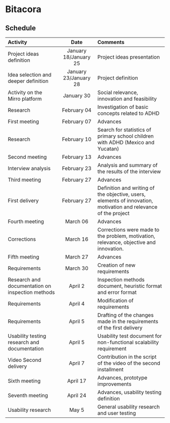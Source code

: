 #  Bitacora


## Schedule

| Activity                                               | Date       | Comments                                                |
| :----------------------------------------------------- | :---------:| :------------------------------------------------------ |
| Project ideas definition                               | January 18/January 25| Project ideas presentation                    |
| Idea selection and deeper definition                   | January 23/January 28| Project definition                            |
| Activity on the Mirro platform                         | January 30 | Social relevance, innovation and feasibility            |
| Research                                               | February 04| Investigation of basic concepts related to ADHD         |
| First meeting                                          | February 07| Advances                                                |
| Research                                               | February 10| Search for statistics of primary school children with ADHD (Mexico and Yucatan)|
| Second meeting                                         | February 13| Advances                                                |
| Interview analysis                                     | February 23| Analysis and summary of the results of the interview    |
| Third meeting                                          | February 27| Advances                                                |
| First delivery                                         | February 27| Definition and writing of the objective, users, elements of innovation, motivation and relevance of the project|
| Fourth meeting                                               | March 06| Advances|
| Corrections                                        | March 16| Corrections were made to the problem, motivation, relevance, objective and innovation.  |
| Fifth meeting                                    | March 27| Advances    |
| Requirements                                         | March 30| Creation of new requirements                             |
| Research and documentation on inspection methods                   | April 2| Inspection methods document, heuristic format and error format|
| Requirements                                    | April 4| Modification of requirements    |
| Requirements                                    | April 5| Drafting of the changes made in the requirements of the first delivery    |
| Usability testing research and documentation                   | April 5| Usability test document for non-functional scalability requirement   |
| Video Second delivery | April 7| Contribution in the script of the video of the second installment  |
| Sixth meeting | April 17| Advances, prototype improvements  |
| Seventh meeting | April 24 | Advances, usability testing definition  |
| Usability research | May 5 | General usability research and user testing  |
